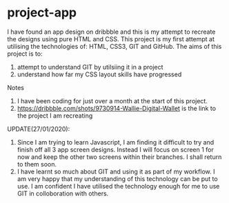 # project-app
I have found an app design on dribbble and this is my attempt to recreate the designs using pure HTML and CSS. 
This project is my first attempt at utilising the technologies of: HTML, CSS3, GIT and GitHub.
The aims of this project is to: 
1) attempt to understand GIT by utilsiing it in a project
2) understand how far my CSS layout skills have progressed
 
Notes
1) I have been coding for just over a month at the start of this project.
2) https://dribbble.com/shots/9730914-Wallie-Digital-Wallet is the link to the project I am recreating

UPDATE(27/01/2020): 
1) Since I am trying to learn Javascript, I am finding it difficult to try and finish off all 3 app screen designs. Instead I will focus on screen 1 for now and keep the other two screens within their branches. I shall return to them soon.
2) I have learnt so much about GIT and using it as part of my workflow. I am very happy that my understanding of this technology can be put to use. I am confident I have utilised the technology enough for me to use GIT in colloboration with others.
